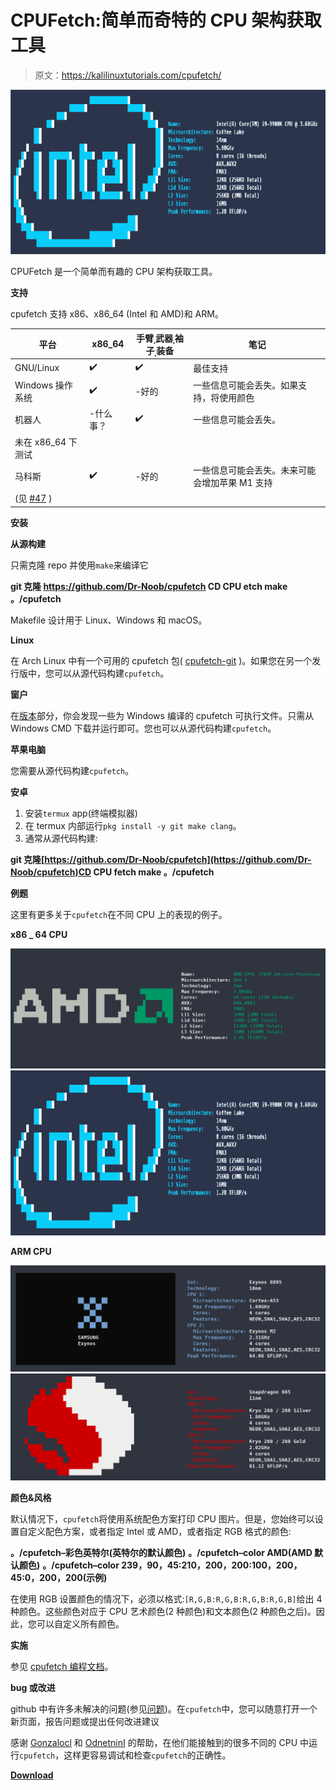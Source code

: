 # CPUFetch:简单而奇特的 CPU 架构获取工具

> 原文：<https://kalilinuxtutorials.com/cpufetch/>

[![CPUFetch : Simplistic Yet Fancy CPU Architecture Fetching Tool](img//d59901434bf4800ba587f53b6bdb354b.png "CPUFetch : Simplistic Yet Fancy CPU Architecture Fetching Tool")](https://1.bp.blogspot.com/-Nv6XLPz_QGw/YHiw0Q6o0ZI/AAAAAAAAIv4/9z39CdG4Tskmns2MWU0IcioUZEFFcB0sQCLcBGAsYHQ/s728/cpufetch-1%25281%2529.png)

CPUFetch 是一个简单而有趣的 CPU 架构获取工具。

**支持**

cpufetch 支持 x86、x86_64 (Intel 和 AMD)和 ARM。

| 平台 | x86_64 | 手臂ˌ武器ˌ袖子ˌ装备 | 笔记 |
| --- | --- | --- | --- |
| GNU/Linux | ✔️ | ✔️ | 最佳支持 |
| Windows 操作系统 | ✔️ | -好的 | 一些信息可能会丢失。如果支持，将使用颜色 |
| 机器人 | -什么事？ | ✔️ | 一些信息可能会丢失。
未在 x86_64 下测试 |
| 马科斯 | ✔️ | -好的 | 一些信息可能会丢失。未来可能会增加苹果 M1 支持
(见 [#47](https://github.com/Dr-Noob/cpufetch/issues/47) ) |

**安装**

**从源构建**

只需克隆 repo 并使用`make`来编译它

**git 克隆 https://github.com/Dr-Noob/cpufetch
CD CPU etch
make
。/cpufetch**

Makefile 设计用于 Linux、Windows 和 macOS。

**Linux**

在 Arch Linux 中有一个可用的 cpufetch 包( [cpufetch-git](https://aur.archlinux.org/packages/cpufetch-git) )。如果您在另一个发行版中，您可以从源代码构建`cpufetch`。

**窗户**

在[版本](https://github.com/Dr-Noob/cpufetch/releases)部分，你会发现一些为 Windows 编译的 cpufetch 可执行文件。只需从 Windows CMD 下载并运行即可。您也可以从源代码构建`cpufetch`。

**苹果电脑**

您需要从源代码构建`cpufetch`。

**安卓**

1.  安装`termux` app(终端模拟器)
2.  在 termux 内部运行`pkg install -y git make clang`。
3.  通常从源代码构建:

**git 克隆[https://github.com/Dr-Noob/cpufetch](https://github.com/Dr-Noob/cpufetch)CD CPU fetch
make
。/cpufetch**

**例题**

这里有更多关于`cpufetch`在不同 CPU 上的表现的例子。

**x86 _ 64 CPU**

![](img//ce716d6235cfae99a34fa5758b0bb6b4.png)![CPUFetch : Simplistic Yet Fancy CPU Architecture Fetching Tool](img//d59901434bf4800ba587f53b6bdb354b.png "CPUFetch : Simplistic Yet Fancy CPU Architecture Fetching Tool")

**ARM CPU**

![](img//b6a193ecff0841c513be6c88d916ba0c.png)![](img//0ebee5a955b25af38c899d50e7377ddf.png)

**颜色&风格**

默认情况下，`cpufetch`将使用系统配色方案打印 CPU 图片。但是，您始终可以设置自定义配色方案，或者指定 Intel 或 AMD，或者指定 RGB 格式的颜色:

**。/cpufetch–彩色英特尔(英特尔的默认颜色)**
**。/cpufetch–color AMD(AMD 默认颜色)**
**。/cpufetch–color 239，90，45:210，200，200:100，200，45:0，200，200(示例)**

在使用 RGB 设置颜色的情况下，必须以格式:`[R,G,B:R,G,B:R,G,B:R,G,B]`给出 4 种颜色。这些颜色对应于 CPU 艺术颜色(2 种颜色)和文本颜色(2 种颜色之后)。因此，您可以自定义所有颜色。

**实施**

参见 [cpufetch 编程文档](https://github.com/Dr-Noob/cpufetch/blob/master/doc/README.md)。

**bug 或改进**

github 中有许多未解决的问题(参见[问题](https://github.com/Dr-Noob/cpufetch/issues))。在`cpufetch`中，您可以随意打开一个新页面，报告问题或提出任何改进建议

感谢 [Gonzalocl](https://github.com/Gonzalocl) 和 [OdnetninI](https://github.com/OdnetninI) 的帮助，在他们能接触到的很多不同的 CPU 中运行`cpufetch`，这样更容易调试和检查`cpufetch`的正确性。

[**Download**](https://github.com/Dr-Noob/cpufetch)